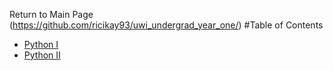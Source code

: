 Return to Main Page (https://github.com/ricikay93/uwi_undergrad_year_one/)
#Table of Contents

- [Python I](https://github.com/ricikay93/uwi_undergrad_year_one/tree/master/python_intro/comp1126)
- [Python II](https://github.com/ricikay93/uwi_undergrad_year_one/tree/master/python_intro/comp1127)
